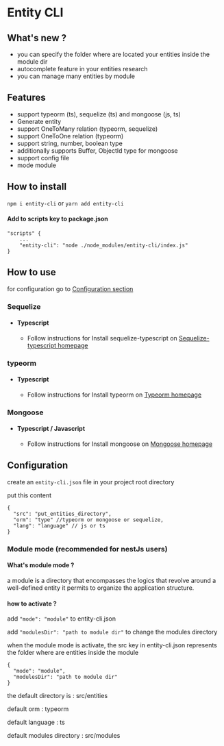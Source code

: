 # Entity CLI

## What's new ?

- you can specify the folder where are located your entities inside the module dir
- autocomplete feature in your entities research
- you can manage many entities by module

## Features

- support typeorm (ts), sequelize (ts) and mongoose (js, ts)
- Generate entity
- support OneToMany relation (typeorm, sequelize)
- support OneToOne relation (typeorm)
- support string, number, boolean type
- additionally supports Buffer, ObjectId type for mongoose
- support config file
- mode module

## How to install

`npm i entity-cli` or `yarn add entity-cli`

#### Add to scripts key to package.json

```
"scripts" {
    ...
    "entity-cli": "node ./node_modules/entity-cli/index.js"
}
```

## How to use

for configuration go to [Configuration section](#configuration)

### Sequelize

- #### Typescript
  - Follow instructions for Install sequelize-typescript on [Sequelize-typescript homepage](https://www.npmjs.com/package/sequelize-typescript)

### typeorm

- #### Typescript
  - Follow instructions for Install typeorm on [Typeorm homepage](https://www.npmjs.com/package/typeorm)

### Mongoose

- #### Typescript / Javascript
  - Follow instructions for Install mongoose on [Mongoose homepage](https://www.npmjs.com/package/mongoose)

## <a id="configuration">Configuration</a>

create an `entity-cli.json` file in your project root directory

put this content

```
{
  "src": "put_entities_directory",
  "orm": "type" //typeorm or mongoose or sequelize,
  "lang": "language" // js or ts
}
```

### Module mode (recommended for nestJs users)

#### What's module mode ?

a module is a directory that encompasses the logics that revolve around a well-defined entity
it permits to organize the application structure.

#### how to activate ?

add `"mode": "module"` to entity-cli.json

add `"modulesDir": "path to module dir"` to change the modules directory

when the module mode is activate, the src key in entity-cli.json represents the folder where are entities inside the module

```
{
  "mode": "module",
  "modulesDir": "path to module dir"
}
```

the default directory is : src/entities

default orm : typeorm

default language : ts

default modules directory : src/modules
